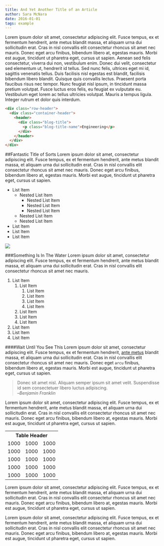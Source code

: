 ```yaml
---
title: And Yet Another Title of an Article
author: Sara McNara
date: 2016-01-01
tags: example
---
```


Lorem ipsum dolor sit amet, consectetur adipiscing elit. Fusce tempus, ex et fermentum hendrerit, ante metus blandit massa, et aliquam urna dui sollicitudin erat. Cras in nisl convallis elit consectetur rhoncus sit amet nec mauris. Donec eget arcu finibus, bibendum libero at, egestas mauris. Morbi est augue, tincidunt ut pharetra eget, cursus ut sapien. Aenean sed felis consectetur, viverra dui non, vestibulum enim. Donec dui velit, consectetur sed elementum ut, hendrerit id tellus. Sed nunc felis, ultrices eget mi id, sagittis venenatis tellus. Duis facilisis nisl egestas est blandit, facilisis bibendum libero blandit. Quisque quis convallis lectus. Praesent porta faucibus risus nec tempor. Nunc feugiat nisl ipsum, in tincidunt massa pretium volutpat. Fusce luctus eros felis, eu feugiat ex vulputate eu. Vestibulum eget lorem ac tellus ultricies volutpat. Mauris a tempus ligula. Integer rutrum et dolor quis interdum.

```html
<div class="row-header">
  <div class="container-header">
    <header>
      <div class="blog-title">
        <p class="blog-title-name">Engineering</p>
      </div>
    </header>
  </div>
</div>
```

##Fantastic Title of Sorts
Lorem ipsum dolor sit amet, consectetur adipiscing elit. Fusce tempus, ex et fermentum hendrerit, ante metus blandit massa, et aliquam urna dui sollicitudin erat. Cras in nisl convallis elit consectetur rhoncus sit amet nec mauris. Donec eget arcu finibus, bibendum libero at, egestas mauris. Morbi est augue, tincidunt ut pharetra eget, cursus ut sapien.

<ul>
<li>List Item
  <ul>
    <li>Nested List Item
      <ul>
        <li>Nested List Item</li>
        <li>Nested List Item</li>
        <li>Nested List Item</li>
      </ul>
    </li>
    <li>Nested List Item</li>
    <li>Nested List Item</li>
  </ul>
</li>
<li>List Item</li>
<li>List Item</li>
<li>List Item</li>
</ul>

<img src="http://radialdevgroup.com/wp-content/uploads/2015/12/SoftwareDevelopment1.jpg">

###Something Is In The Water
Lorem ipsum dolor sit amet, consectetur adipiscing elit. Fusce tempus, ex et fermentum hendrerit, ante metus blandit massa, et aliquam urna dui sollicitudin erat. Cras in nisl convallis elit consectetur rhoncus sit amet nec mauris.

<ol>
<li>List Item
  <ol>
    <li>List Item
      <ol>
        <li>List Item</li>
        <li>List Item</li>
        <li>List Item</li>
        <li>List Item</li>
      </ol>
    </li>
    <li>List Item</li>
    <li>List Item</li>
    <li>List Item</li>
  </ol>
</li>
<li>List Item</li>
<li>List Item</li>
<li>List Item</li>
</ol>

####Wait Until You See This
Lorem ipsum dolor sit amet, consectetur adipiscing elit. Fusce tempus, ex et fermentum hendrerit, <a href="#">ante metus</a> blandit massa, et aliquam urna dui sollicitudin erat. Cras in nisl convallis elit consectetur rhoncus sit amet nec mauris. Donec eget <code>arcu</code> finibus, bibendum libero at, egestas mauris. Morbi est augue, tincidunt ut pharetra eget, cursus ut sapien.

> Donec sit amet nisl. Aliquam semper ipsum sit amet velit. Suspendisse
> id sem consectetuer libero luctus adipiscing.<br>
> –<cite>Benjamin Franklin</cite>

Lorem ipsum dolor sit amet, consectetur adipiscing elit. Fusce tempus, ex et fermentum hendrerit, ante metus blandit massa, et aliquam urna dui sollicitudin erat. Cras in nisl convallis elit consectetur rhoncus sit amet nec mauris. Donec eget arcu finibus, bibendum libero at, egestas mauris. Morbi est augue, tincidunt ut pharetra eget, cursus ut sapien.

<table>
<tr>
<th colspan="3">Table Header</th>
</tr>
<tr>
<td>1000</td>
<td>1000</td>
<td>1000</td>
</tr>
<tr>
<td>1000</td>
<td>1000</td>
<td>1000</td>
</tr>
<tr>
<td>1000</td>
<td>1000</td>
<td>1000</td>
</tr>
<tr>
<td>1000</td>
<td>1000</td>
<td>1000</td>
</tr>
<tr>
<td>1000</td>
<td>1000</td>
<td>1000</td>
</tr>
</table>

Lorem ipsum dolor sit amet, consectetur adipiscing elit. Fusce tempus, ex et fermentum hendrerit, ante metus blandit massa, et aliquam urna dui sollicitudin erat. Cras in nisl convallis elit consectetur rhoncus sit amet nec mauris. Donec eget arcu finibus, bibendum libero at, egestas mauris. Morbi est augue, tincidunt ut pharetra eget, cursus ut sapien.

Lorem ipsum dolor sit amet, consectetur adipiscing elit. Fusce tempus, ex et fermentum hendrerit, ante metus blandit massa, et aliquam urna dui sollicitudin erat. Cras in nisl convallis elit consectetur rhoncus sit amet nec mauris. Donec eget arcu finibus, bibendum libero at, egestas mauris. Morbi est augue, tincidunt ut pharetra eget, cursus ut sapien.
